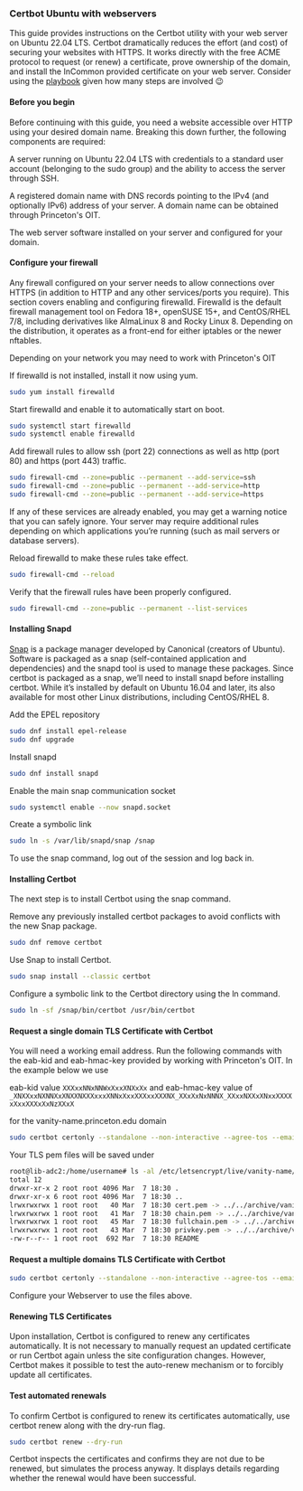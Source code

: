 ### Certbot Ubuntu with webservers

This guide provides instructions on the Certbot utility with your web server on Ubuntu 22.04 LTS. Certbot dramatically reduces the effort (and cost) of securing your websites with HTTPS. It works directly with the free ACME protocol to request (or renew) a certificate, prove ownership of the domain, and install the InCommon provided certificate on your web server. Consider using the [playbook](https://github.com/pulibrary/princeton_ansible/blob/main/playbooks/incommon_certbot.yml) given how many steps are involved :wink:

#### Before you begin

Before continuing with this guide, you need a website accessible over HTTP using your desired domain name. Breaking this down further, the following components are required:

A server running on Ubuntu 22.04 LTS with credentials to a standard user account (belonging to the sudo group) and the ability to access the server through SSH.

A registered domain name with DNS records pointing to the IPv4 (and optionally IPv6) address of your server. A domain name can be obtained through Princeton's OIT. 

The web server software installed on your server and configured for your domain.

#### Configure your firewall

Any firewall configured on your server needs to allow connections over HTTPS (in addition to HTTP and any other services/ports you require). This section covers enabling and configuring firewalld. Firewalld is the default firewall management tool on Fedora 18+, openSUSE 15+, and CentOS/RHEL 7/8, including derivatives like AlmaLinux 8 and Rocky Linux 8. Depending on the distribution, it operates as a front-end for either iptables or the newer nftables.

Depending on your network you may need to work with Princeton's OIT

If firewalld is not installed, install it now using yum.

```zsh
sudo yum install firewalld
```

Start firewalld and enable it to automatically start on boot.

```zsh
sudo systemctl start firewalld
sudo systemctl enable firewalld
```

Add firewall rules to allow ssh (port 22) connections as well as http (port 80) and https (port 443) traffic.

```zsh
sudo firewall-cmd --zone=public --permanent --add-service=ssh
sudo firewall-cmd --zone=public --permanent --add-service=http
sudo firewall-cmd --zone=public --permanent --add-service=https
```

If any of these services are already enabled, you may get a warning notice that you can safely ignore. Your server may require additional rules depending on which applications you’re running (such as mail servers or database servers).

Reload firewalld to make these rules take effect.

```zsh
sudo firewall-cmd --reload
```

Verify that the firewall rules have been properly configured.

```zsh
sudo firewall-cmd --zone=public --permanent --list-services
```



#### Installing Snapd

[Snap](https://snapcraft.io/about) is a package manager developed by Canonical (creators of Ubuntu). Software is packaged as a snap (self-contained application and dependencies) and the snapd tool is used to manage these packages. Since certbot is packaged as a snap, we’ll need to install snapd before installing certbot.  While it’s installed by default on Ubuntu 16.04 and later, its also available for most other Linux distributions, including CentOS/RHEL 8.

Add the EPEL repository

```zsh
sudo dnf install epel-release
sudo dnf upgrade
```

Install snapd

```zsh
sudo dnf install snapd
```

Enable the main snap communication socket

```zsh
sudo systemctl enable --now snapd.socket
```

Create a symbolic link

```zsh
sudo ln -s /var/lib/snapd/snap /snap
```

To use the snap command, log out of the session and log back in.

#### Installing Certbot

The next step is to install Certbot using the snap command.

Remove any previously installed certbot packages to avoid conflicts with the new Snap package.

```zsh
sudo dnf remove certbot
```

Use Snap to install Certbot.

```zsh
sudo snap install --classic certbot
```

Configure a symbolic link to the Certbot directory using the ln command.

```zsh
sudo ln -sf /snap/bin/certbot /usr/bin/certbot
```

#### Request a single domain TLS Certificate with Certbot

You will need a working email address. Run the following commands with the eab-kid and eab-hmac-key provided by working with Princeton's OIT. In the example below we use

eab-kid value `XXXxxNNxNNWxXxxXNXxXx` and eab-hmac-key value of `_XNXXxxNXNNXxXNXXNXXXxxxXNNxXxxXXXxxXXXNX_XXxXxNxNNNX_XXxxNXXxXNxxXXXXxXxxXXXxXxNzXXxX`

for the vanity-name.princeton.edu domain

```zsh
sudo certbot certonly --standalone --non-interactive --agree-tos --email netid@princeton.edu --server https://acme.sectigo.com/v2/InCommonRSAOV --eab-kid XXXxxNNxNNWxXxxXNXxXx --eab-hmac-key _XNXXxxNXNNXxXNXXNXXXxxxXNNxXxxXXXxxXXXNX_XXxXxNxNNNX_XXxxNXXxXNxxXXXXxXxxXXXxXxNzXXxX  --domain vanity-name.princeton.edu --cert-name vanity-name
```

Your TLS pem files will be saved under

```zsh
root@lib-adc2:/home/username# ls -al /etc/letsencrypt/live/vanity-name/
total 12
drwxr-xr-x 2 root root 4096 Mar  7 18:30 .
drwxr-xr-x 6 root root 4096 Mar  7 18:30 ..
lrwxrwxrwx 1 root root   40 Mar  7 18:30 cert.pem -> ../../archive/vanity-name/cert1.pem
lrwxrwxrwx 1 root root   41 Mar  7 18:30 chain.pem -> ../../archive/vanity-name/chain1.pem
lrwxrwxrwx 1 root root   45 Mar  7 18:30 fullchain.pem -> ../../archive/vanity-name/fullchain1.pem
lrwxrwxrwx 1 root root   43 Mar  7 18:30 privkey.pem -> ../../archive/vanity-name/privkey1.pem
-rw-r--r-- 1 root root  692 Mar  7 18:30 README
```

#### Request a multiple domains TLS Certificate with Certbot

```zsh
sudo certbot certonly --standalone --non-interactive --agree-tos --email netid@princeton.edu --server https://acme.sectigo.com/v2/InCommonRSAOV --eab-kid XXXxxNNxNNWxXxxXNXxXx --eab-hmac-key _XNXXxxNXNNXxXNXXNXXXxxxXNNxXxxXXXxxXXXNX_XXxXxNxNNNX_XXxxNXXxXNxxXXXXxXxxXXXxXxNzXXxX  --domain vanity-name.princeton.edu --domain other-name.princeton.edu --cert-name multiple-vanity-names
```


Configure your Webserver to use the files above.

#### Renewing TLS Certificates

Upon installation, Certbot is configured to renew any certificates automatically. It is not necessary to manually request an updated certificate or run Certbot again unless the site configuration changes. However, Certbot makes it possible to test the auto-renew mechanism or to forcibly update all certificates.

#### Test automated renewals

To confirm Certbot is configured to renew its certificates automatically, use certbot renew along with the dry-run flag.

```zsh
sudo certbot renew --dry-run
```

Certbot inspects the certificates and confirms they are not due to be renewed, but simulates the process anyway. It displays details regarding whether the renewal would have been successful.